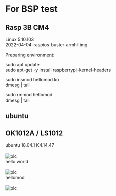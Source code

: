 # For BSP test

## Rasp 3B  CM4
Linux 5.10.103  
2022-04-04-raspios-buster-armhf.img   

Preparing environment:  

sudo apt update  
sudo apt-get -y install raspberrypi-kernel-headers  

sudo insmod hellomod.ko  
dmesg | tail  

sudo rmmod hellomod  
dmesg | tail

## ubuntu


## OK1012A / LS1012

ubuntu 18.04.1 K4.14.47  
<br>![pic](pic/ls1012_a.png)<br>
hello world  
<br>![pic](pic/ls1012_b.png)<br>
hellomod  
<br>![pic](pic/ls1012_c.png)<br>
